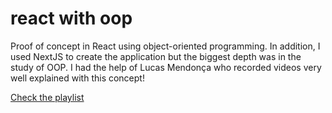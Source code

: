 # react with oop

Proof of concept in React using object-oriented programming. In addition, I used NextJS to create the application but the biggest depth was in the study of OOP.
I had the help of Lucas Mendonça who recorded videos very well explained with this concept!

<a href="https://www.youtube.com/playlist?list=PLQa_71j_ZhL3uVL6Ns3PaxihMF5yVj83a" target="_BLANK">Check the playlist</a>
